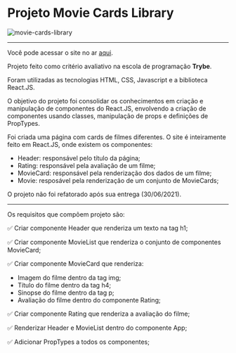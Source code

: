 # Projeto Movie Cards Library
![movie-cards-library](https://user-images.githubusercontent.com/82068881/124370989-b14de300-dc53-11eb-935d-650ef78af912.png)

***
Você pode acessar o site no ar [aqui](https://kevin-ol.github.io/project-movie-cards-library/).

Projeto feito como critério avaliativo na escola de programação **Trybe**.

Foram utilizadas as tecnologias HTML, CSS, Javascript e a biblioteca React.JS.

O objetivo do projeto foi consolidar os conhecimentos em criação e manipulação de componentes do React.JS, envolvendo a criação de componentes usando classes, 
manipulação de props e definições de PropTypes.

Foi criada uma página com cards de filmes diferentes. O site é inteiramente feito em React.JS, onde existem os componentes: 
- Header: responsável pelo título da página;
- Rating: responsável pela avaliação de um filme;
- MovieCard: responsável pela renderização dos dados de um filme;
- Movie: resposável pela renderização de um conjunto de MovieCards;

O projeto não foi refatorado após sua entrega (30/06/2021).
***
Os requisitos que compõem projeto são:

:white_check_mark: Criar componente Header que renderiza um texto na tag h1;

:white_check_mark: Criar componente MovieList que renderiza o conjunto de componentes MovieCard;

:white_check_mark: Criar componente MovieCard que renderiza:
- Imagem do filme dentro da tag img;
- Título do filme dentro da tag h4;
- Sinopse do filme dentro da tag p;
- Avaliação do filme dentro do componente Rating;

:white_check_mark: Criar componente Rating que renderiza a avaliação do filme;

:white_check_mark: Renderizar Header e MovieList dentro do componente App;

:white_check_mark: Adicionar PropTypes a todos os componentes;
